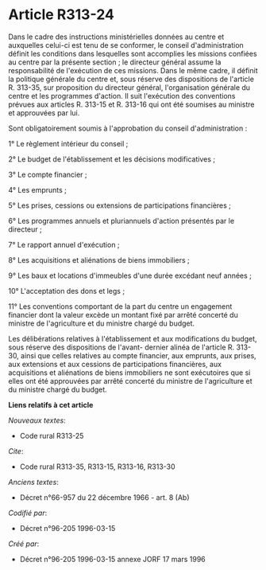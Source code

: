 # Article R313-24

Dans le cadre des instructions ministérielles données au centre et auxquelles celui-ci est tenu de se conformer, le conseil
d'administration définit les conditions dans lesquelles sont accomplies les missions confiées au centre par la présente
section ; le directeur général assume la responsabilité de l'exécution de ces missions. Dans le même cadre, il définit la
politique générale du centre et, sous réserve des dispositions de l'article R. 313-35, sur proposition du directeur général,
l'organisation générale du centre et les programmes d'action. Il suit l'exécution des conventions prévues aux articles R.
313-15 et R. 313-16 qui ont été soumises au ministre et approuvées par lui.

Sont obligatoirement soumis à l'approbation du conseil d'administration :

1° Le règlement intérieur du conseil ;

2° Le budget de l'établissement et les décisions modificatives ;

3° Le compte financier ;

4° Les emprunts ;

5° Les prises, cessions ou extensions de participations financières ;

6° Les programmes annuels et pluriannuels d'action présentés par le directeur ;

7° Le rapport annuel d'exécution ;

8° Les acquisitions et aliénations de biens immobiliers ;

9° Les baux et locations d'immeubles d'une durée excédant neuf années ;

10° L'acceptation des dons et legs ;

11° Les conventions comportant de la part du centre un engagement financier dont la valeur excède un montant fixé par arrêté
concerté du ministre de l'agriculture et du ministre chargé du budget.

Les délibérations relatives à l'établissement et aux modifications du budget, sous réserve des dispositions de l'avant-
dernier alinéa de l'article R. 313-30, ainsi que celles relatives au compte financier, aux emprunts, aux prises, aux
extensions et aux cessions de participations financières, aux acquisitions et aliénations de biens immobiliers ne sont
exécutoires que si elles ont été approuvées par arrêté concerté du ministre de l'agriculture et du ministre chargé du budget.

**Liens relatifs à cet article**

_Nouveaux textes_:

  - Code rural R313-25

_Cite_:

  - Code rural R313-35, R313-15, R313-16, R313-30

_Anciens textes_:

  - Décret n°66-957 du 22 décembre 1966 - art. 8 (Ab)

_Codifié par_:

  - Décret n°96-205 1996-03-15

_Créé par_:

  - Décret n°96-205 1996-03-15 annexe JORF 17 mars 1996
